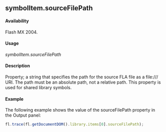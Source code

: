 ## symbolItem.sourceFilePath

#### Availability

Flash MX 2004.

#### Usage

*symbolItem.sourceFilePath*

#### Description

Property; a string that specifies the path for the source FLA file as a file:/// URI. The path must be an absolute path, not a relative path. This property is used for shared library symbols.

#### Example

The following example shows the value of the sourceFilePath property in the Output panel:

```javascript
fl.trace(fl.getDocumentDOM().library.items[0].sourceFilePath);

```